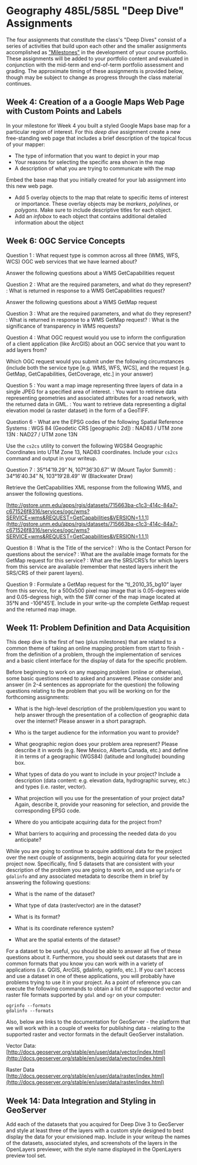 # Geography 485L/585L "Deep Dive" Assignments #

The four assignments that constitute the class's "Deep Dives" consist of a series of activities that build upon each other and the smaller assignments accomplished as ["Milestones"](http://karlbenedict.com/GEOG485-585/milestones/milestones.html) in the development of your course portfolio. These assignments will be added to your portfolio content and evaluated in conjunction with the mid-term and end-of-term portfolio assessment and grading. The approximate timing of these assignments is provided below, though may be subject to change as progress through the class material continues. 


## Week 4: Creation of a a Google Maps Web Page with Custom Points and Labels ##

In your milestone for Week 4 you built a styled Google Maps base map for a particular region of interest. For this *deep dive* assignment create a new free-standing web page that includes a brief description of the topical focus of your mapper:

* The type of information that you want to depict in your map
* Your reasons for selecting the specific area shown in the map
* A description of what you are trying to communicate with the map

Embed the base map that you initially created for your lab assignment into this new web page.

* Add 5 overlay objects to the map that relate to specific items of interest or importance. These overlay objects may be _markers_, _polylines_, or _polygons_. Make sure to include descriptive titles for each object.
* Add an _infobox_ to each object that contains additional detailed information about the object


## Week 6: OGC Service Concepts ##

Question 1
:	What request type is common across all three (WMS, WFS, WCS) OGC web services that we have learned about?

Answer the following questions about a WMS GetCapabilities request

Question 2
:	What are the required parameters, and what do they represent?
:	What is returned in response to a WMS GetCapabilities request?

Answer the following questions about a WMS GetMap request

Question 3
:	What are the required parameters, and what do they represent?
:	What is returned in response to a WMS GetMap request?
:	What is the significance of transparency in WMS requests?

Question 4
:	What OGC request would you use to inform the configuration of a client application (like ArcGIS) about an OGC service that you want to add layers from?

Which OGC request would you submit under the following circumstances (include both the service type [e.g. WMS, WFS, WCS], and the request [e.g. GetMap, GetCapabilities, GetCoverage, etc.] in your answer)

Question 5
:	You want a map image representing three layers of data in a single JPEG for a specified area of interest. 
:	You want to retrieve data representing geometries and associated attributes for a road network, with the returned data in GML.
:	You want to retrieve data representing a digital elevation model (a raster dataset) in the form of a GeoTIFF.

Question 6 - What are the EPSG codes of the following Spatial Reference Systems
:	WGS 84 (Geodetic CRS [geographic 2d])
:	NAD83 / UTM zone 13N
:	NAD27 / UTM zone 13N

Use the `cs2cs` utility to convert the following WGS84 Geographic Coordinates into UTM Zone 13, NAD83 coordinates. Include your `cs2cs` command and output in your writeup. 

Question 7
:	35°14′19.29″ N, 107°36′30.67″ W (Mount Taylor Summit)
:	34°16′40.34″ N, 103°19′28.49″ W (Blackwater Draw)

Retrieve the GetCapabilities XML response from the following WMS, and answer the following questions.

[http://gstore.unm.edu/apps/rgis/datasets/715663ba-c1c3-414c-84a7-c671526f8316/services/ogc/wms?SERVICE=wms&REQUEST=GetCapabilities&VERSION=1.1.1](http://gstore.unm.edu/apps/rgis/datasets/715663ba-c1c3-414c-84a7-c671526f8316/services/ogc/wms?SERVICE=wms&REQUEST=GetCapabilities&VERSION=1.1.1)

Question 8
:	What is the Title of the service?
:	Who is the Contact Person for questions about the service?
:	What are the available image formats for the GetMap request for this service?
:	What are the SRS/CRS’s for which layers from this service are available (remember that nested layers inherit the SRS/CRS of their parent layers). 

Question 9
:	Formulate a GetMap request for the “tl_2010_35_bg10” layer from this service, for a 500x500 pixel map image that is 0.05-degrees wide and 0.05-degress high, with the SW corner of the map image located at  35°N and -106°45'E. Include in your write-up the complete GetMap request and the returned map image.  


## Week 11: Problem Definition and Data Acquisition ##

This deep dive is the first of two (plus milestones) that are related to a common theme of taking an online mapping problem from start to finish - from the definition of a problem, through the implementation of services and a basic client interface for the display of data for the specific problem.

Before beginning to work on any mapping problem (online or otherwise), some basic questions need to asked and answered. Please consider and answer (in 2-4 sentences as appropriate for the question) the following questions relating to the problem that you will be working on for the forthcoming assignments:

* What is the high-level description of the problem/question you want to help answer through the presentation of a collection of geographic data over the internet? Please answer in a short paragraph.

* Who is the target audience for the information you want to provide?

* What geographic region does your problem area represent? Please describe it in words (e.g. New Mexico, Alberta Canada, etc.) and define it in terms of a geographic (WGS84) (latitude and longitude) bounding box. 

* What types of data do you want to include in your project? Include a description (data content: e.g. elevation data, hydrographic survey, etc.) and types (i.e. raster, vector).

* What projection will you use for the presentation of your project data? Again, describe it, provide your reasoning for selection, and provide the corresponding EPSG code. 

* Where do you anticipate acquiring data for the project from?

* What barriers to acquiring and processing the needed data do you anticipate?

While you are going to continue to acquire additional data for the project over the next couple of assignments, begin acquiring data for your selected project now. Specifically, find 5 datasets that are consistent with your description of the problem you are going to work on, and use `ogrinfo` or `gdalinfo` and any associated metadata to describe them in brief by answering the following questions:

* What is the name of the dataset?

* What type of data (raster/vector) are in the dataset?

* What is its format?

* What is its coordinate reference system?

* What are the spatial extents of the dataset?

For a dataset to be useful, you should be able to answer all five of these questions about it. Furthermore, you should seek out datasets that are in common formats that you know you can work with in a variety of applications (i.e. QGIS, ArcGIS, gdalinfo, ogrinfo, etc.). If you can’t access and use a dataset in one of these applications, you will probably have problems trying to use it in your project. As a point of reference you can execute the following commands to obtain a list of the supported vector and raster file formats supported by `gdal` and `ogr` on your computer:

	ogrinfo --formats
	gdalinfo --formats

Also, below are links to the documentation for GeoServer - the platform that we will work with in a couple of weeks for publishing data - relating to the supported raster and vector formats in the default GeoServer installation. 

Vector Data: [http://docs.geoserver.org/stable/en/user/data/vector/index.html](http://docs.geoserver.org/stable/en/user/data/vector/index.html)

Raster Data [http://docs.geoserver.org/stable/en/user/data/raster/index.html](http://docs.geoserver.org/stable/en/user/data/raster/index.html)


## Week 14: Data Integration and Styling in GeoServer ##

Add each of the  datasets that you acquired for Deep Dive 3 to GeoServer and style at least three of the layers with a custom style designed to best display the data for your envisioned map. Include in your writeup the names of the datasets, associated styles, and screenshots of the layers in the OpenLayers previewer, with the style name displayed in the OpenLayers preview tool set. 

